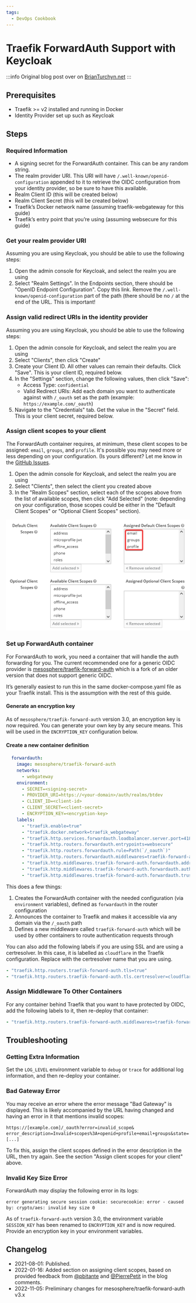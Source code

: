 ```yaml
---
tags:
  - DevOps Cookbook
---
```

# Traefik ForwardAuth Support with Keycloak

:::info
Original blog post over on
[BrianTurchyn.net](https://brianturchyn.net/traefik-forwardauth-support-with-keycloak/)
:::

## Prerequisites

- Traefik >= v2 installed and running in Docker
- Identity Provider set up such as Keycloak

## Steps

### Required Information

- A signing secret for the ForwardAuth container. This can be any random string.
- The realm provider URI. This URI will have `/.well-known/openid-configuration`
  appended to it to retrieve the OIDC configuration from your identity
  provider, so be sure to have this available.
- Realm Client ID (this will be created below)
- Realm Client Secret (this will be created below)
- Traefik’s Docker network name (assuming traefik-webgateway for this guide)
- Traefik’s entry point that you’re using (assuming websecure for this guide)

### Get your realm provider URI

Assuming you are using Keycloak, you should be able to use the following steps:

1. Open the admin console for Keycloak, and select the realm you are using
2. Select "Realm Settings". In the Endpoints section, there should be "OpenID
   Endpoint Configuration". Copy this link. Remove the
   `/.well-known/openid-configuration` part of the path (there should be no `/`
   at the end of the URL. This is important!

### Assign valid redirect URIs in the identity provider

Assuming you are using Keycloak, you should be able to use the following steps:

1. Open the admin console for Keycloak, and select the realm you are using
2. Select "Clients", then click "Create"
3. Create your Client ID. All other values can remain their defaults. Click
   "Save". This is your client ID, required below.
4. In the "Settings" section, change the following values, then click "Save":
   - Access Type: `confidential`
   - Valid Redirect URIs: Add each domain you want to authenticate against with
     `/_oauth` set as the path (example: `https://example.com/_oauth`)
5. Navigate to the "Credentials" tab. Get the value in the "Secret" field.
   This is your client secret, required below.

### Assign client scopes to your client

The ForwardAuth container requires, at minimum, these client scopes to be
assigned: `email`, `groups`, and `profile`. It's possible you may need more or
less depending on your configuration. (Is yours different? Let me know in the
[GitHub Issues](https://github.com/b-turchyn/wiki/issues).

1. Open the admin console for Keycloak, and select the realm you are using
2. Select "Clients", then select the client you created above
3. In the "Realm Scopes" section, select each of the scopes above from the list
   of available scopes, then click "Add Selected" (note: depending on your
   configuration, those scopes could be either in the "Default Client Scopes"
   or "Optional Client Scopes" section).

![Configuration of client scopes within Keycloak](./traefik-forwardauth-scopes.png)

### Set up ForwardAuth container

For ForwardAuth to work, you need a container that will handle the auth
forwarding for you. The current recommended one for a generic OIDC provider is
[mesosphere/traefik-forward-auth](https://hub.docker.com/r/mesosphere/traefik-forward-auth)
which is a fork of an older version that does not support generic OIDC.

It’s generally easiest to run this in the same docker-compose.yaml file as your
Traefik install. This is the assumption with the rest of this guide.

#### Generate an encryption key

As of `mesosphere/traefik-forward-auth` version 3.0, an encryption key is now
required. You can generate your own key by any secure means. This will be used
in the `ENCRYPTION_KEY` configuration below.

#### Create a new container definition

```yaml
  forwardauth:
    image: mesosphere/traefik-forward-auth
    networks:
      - webgateway
    environment:
      - SECRET=<signing-secret>
      - PROVIDER_URI=https://<your-domain>/auth/realms/btdev
      - CLIENT_ID=<client-id>
      - CLIENT_SECRET=<client-secret>
      - ENCRYPTION_KEY=<encryption-key>
    labels:
      - "traefik.enable=true"
      - "traefik.docker.network=traefik_webgateway"
      - "traefik.http.services.forwardauth.loadbalancer.server.port=4181"
      - "traefik.http.routers.forwardauth.entrypoints=websecure"
      - "traefik.http.routers.forwardauth.rule=Path(`/_oauth`)"
      - "traefik.http.routers.forwardauth.middlewares=traefik-forward-auth"
      - "traefik.http.middlewares.traefik-forward-auth.forwardauth.address=http://forwardauth:4181"
      - "traefik.http.middlewares.traefik-forward-auth.forwardauth.authResponseHeaders=X-Forwarded-User"
      - "traefik.http.middlewares.traefik-forward-auth.forwardauth.trustForwardHeader=true"
```

This does a few things:

1. Creates the ForwardAuth container with the needed configuration (via
   `environment` variables), defined as `forwardauth` in the router
   configuration
2. Announces the container to Traefik and makes it accessible via any domain
   via the `/_oauth` path
3. Defines a new middleware called `traefik-forward-auth` which will be used by
   other containers to route authentication requests through

You can also add the following labels if you are using SSL and are using a
certresolver. In this case, it is labelled as `cloudflare` in the Traefik
configuration. Replace with the certresolver name that you are using.

```yaml
- "traefik.http.routers.traefik-forward-auth.tls=true"
- "traefik.http.routers.traefik-forward-auth.tls.certresolver=cloudflare"
```

### Assign Middleware To Other Containers

For any container behind Traefik that you want to have protected by OIDC, add
the following labels to it, then re-deploy that container:

```yaml
- "traefik.http.routers.traefik-forward-auth.middlewares=traefik-forward-auth"
```

## Troubleshooting

### Getting Extra Information
Set the `LOG_LEVEL` environment variable to `debug` or `trace` for additional
log information, and then re-deploy your container.

### Bad Gateway Error
You may receive an error where the error message "Bad Gateway" is displayed.
This is likely accompanied by the URL having changed and having an error in it
that mentions invalid scopes:

```
https://[example.com]/_oauth?error=invalid_scope&
error_description=Invalid+scopes%3A+openid+profile+email+groups&state=[...]
```

To fix this, assign the client scopes defined in the error description in the
URL, then try again. See the section "Assign client scopes for your client"
above.

### Invalid Key Size Error

ForwardAuth may display the following error in its logs:
```
error generating secure session cookie: securecookie: error - caused by: crypto/aes: invalid key size 0
```

As of `traefik-forward-auth` version 3.0, the environment variable `SESSION_KEY`
has been renamed to `ENCRYPTION_KEY` and is now required. Provide an encryption
key in your environment variables.

## Changelog
- 2021-08-01: Published.
- 2022-01-16: Added section on assigning client scopes, based on provided
  feedback from [@pbitante](https://github.com/pbitante) and
  [@PierrePetit](https://github.com/PierrePetit) in the blog comments.
- 2022-11-05: Preliminary changes for mesosphere/traefik-forward-auth v3.x
